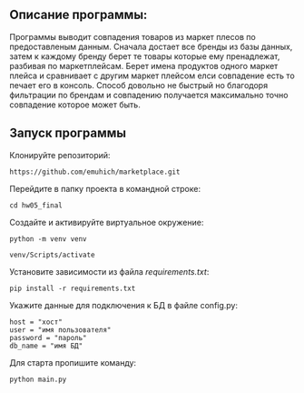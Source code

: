 ## Описание программы:
Программы выводит совпадения товаров из маркет плесов по предоставленым данным.
Сначала достает все бренды из базы данных, затем к каждому бренду берет те товары которые ему пренадлежат, разбивая по маркетплейсам.
Берет имена продуктов одного маркет плейса и сравнивает с другим маркет плейсом елси совпадение есть то печает его в консоль.
Способ довольно не быстрый но благодоря фильтрации по брендам и совпадению получается максимально точно совпадение которое может быть.


## Запуск программы

Клонируйте репозиторий: 
 
``` 
https://github.com/emuhich/marketplace.git
``` 

Перейдите в папку проекта в командной строке:

``` 
cd hw05_final
``` 

Создайте и активируйте виртуальное окружение:

``` 
python -m venv venv
``` 
``` 
venv/Scripts/activate
``` 

Установите зависимости из файла *requirements.txt*: 
 
``` 
pip install -r requirements.txt
``` 

Укажите данные для подключения к БД в файле config.py: 
 
``` 
host = "хост"
user = "имя пользователя"
password = "пароль"
db_name = "имя БД"
``` 

Для старта пропишите команду: 
 
``` 
python main.py
``` 

